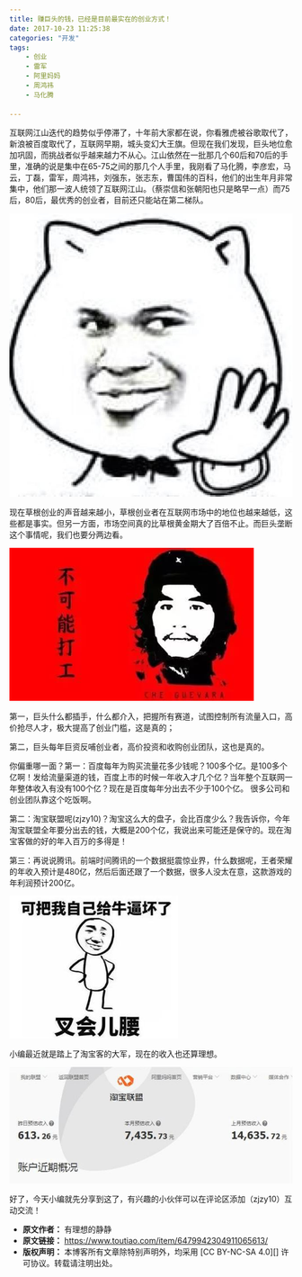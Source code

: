 ```yaml
---
title: 赚巨头的钱，已经是目前最实在的创业方式！
date: 2017-10-23 11:25:38
categories: "开发"
tags:
	- 创业
	- 雷军
	- 阿里妈妈
	- 周鸿祎
	- 马化腾

---
```


互联网江山迭代的趋势似乎停滞了，十年前大家都在说，你看雅虎被谷歌取代了，新浪被百度取代了，互联网早期，城头变幻大王旗。但现在我们发现，巨头地位愈加巩固，而挑战者似乎越来越力不从心。江山依然在一批那几个60后和70后的手里，准确的说是集中在65-75之间的那几个人手里，我刚看了马化腾，李彦宏，马云，丁磊，雷军，周鸿祎，刘强东，张志东，曹国伟的百科，他们的出生年月非常集中，他们那一波人统领了互联网江山。（蔡崇信和张朝阳也只是略早一点）而75后，80后，最优秀的创业者，目前还只能站在第二梯队。

![赚巨头的钱，已经是目前最实在的创业方式！][UNYM-IMUE-FBZA.jpg]

现在草根创业的声音越来越小，草根创业者在互联网市场中的地位也越来越低，这些都是事实。但另一方面，市场空间真的比草根黄金期大了百倍不止。而巨头垄断这个事情呢，我们也要分两边看。

![赚巨头的钱，已经是目前最实在的创业方式！][VZNZ-IUUV-AQQR.jpg]

第一，巨头什么都插手，什么都介入，把握所有赛道，试图控制所有流量入口，高价抢尽人才，极大提高了创业门槛，这是真的；

第二，巨头每年巨资反哺创业者，高价投资和收购创业团队，这也是真的。

你偏重哪一面？第一：百度每年为购买流量花多少钱呢？100多个亿。是100多个亿啊！发给流量渠道的钱，百度上市的时候一年收入才几个亿？当年整个互联网一年整体收入有没有100个亿？现在是百度每年分出去不少于100个亿。 很多公司和创业团队靠这个吃饭啊。

第二：淘宝联盟呢(zjzy10)？淘宝这么大的盘子，会比百度少么？我告诉你，今年淘宝联盟全年要分出去的钱，大概是200个亿，我说出来可能还是保守的。现在淘宝客做的好的年入百万的多得是！

第三：再说说腾讯。前端时间腾讯的一个数据挺震惊业界，什么数据呢，王者荣耀的年收入预计是480亿，然后后面还跟了一个数据，很多人没太在意，这款游戏的年利润预计200亿。

![赚巨头的钱，已经是目前最实在的创业方式！][ZQV6-RQRA-NB6Z.jpg]

小编最近就是踏上了淘宝客的大军，现在的收入也还算理想。

![赚巨头的钱，已经是目前最实在的创业方式！][RFYN-FYY6-3ABE.jpg]

好了，今天小编就先分享到这了，有兴趣的小伙伴可以在评论区添加（zjzy10）互动交流！  



[UNYM-IMUE-FBZA.jpg]: static/resources/crawler/UNYM-IMUE-FBZA.jpg
[VZNZ-IUUV-AQQR.jpg]: static/resources/crawler/VZNZ-IUUV-AQQR.jpg
[ZQV6-RQRA-NB6Z.jpg]: static/resources/crawler/ZQV6-RQRA-NB6Z.jpg
[RFYN-FYY6-3ABE.jpg]: static/resources/crawler/RFYN-FYY6-3ABE.jpg
 *  **原文作者：** 有理想的静静
 *  **原文链接：** https://www.toutiao.com/item/6479942304911065613/
 *  **版权声明：** 本博客所有文章除特别声明外，均采用 [CC BY-NC-SA 4.0][] 许可协议。转载请注明出处。
